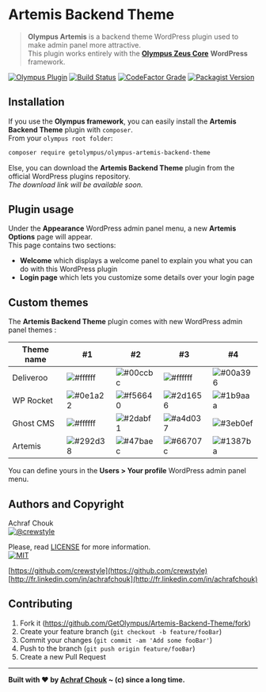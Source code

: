 # Artemis Backend Theme
> **Olympus Artemis** is a backend theme WordPress plugin used to make admin panel more attractive.  
> This plugin works entirely with the [**Olympus Zeus Core**][zeus-url] **WordPress** framework.

[![Olympus Plugin][olympus-image]][olympus-url]
[![Build Status][travis-image]][travis-url]
[![CodeFactor Grade][codefactor-image]][codefactor-url]
[![Packagist Version][packagist-image]][packagist-url]

## Installation

If you use the **Olympus framework**, you can easily install the **Artemis Backend Theme** plugin with `composer`.  
From your `olympus root folder`:

```sh
composer require getolympus/olympus-artemis-backend-theme
```

Else, you can download the **Artemis Backend Theme** plugin from the official WordPress plugins repository.  
_The download link will be available soon._

## Plugin usage

Under the **Appearance** WordPress admin panel menu, a new **Artemis Options** page will appear.  
This page contains two sections:

* **Welcome** which displays a welcome panel to explain you what you can do with this WordPress plugin
* **Login page** which lets you customize some details over your login page

## Custom themes

The **Artemis Backend Theme** plugin comes with new WordPress admin panel themes :

| Theme name | #1 | #2 | #3 | #4 |
| ---------- | -- | -- | -- | -- |
| Deliveroo | ![#ffffff](https://placehold.it/15/ffffff/000000?text=+) | ![#00ccbc](https://placehold.it/15/00ccbc/000000?text=+) |![#ffffff](https://placehold.it/15/ffffff/000000?text=+) | ![#00a396](https://placehold.it/15/00a396/000000?text=+) |
| WP Rocket | ![#0e1a22](https://placehold.it/15/0e1a22/000000?text=+) | ![#f56640](https://placehold.it/15/f56640/000000?text=+) |![#2d1656](https://placehold.it/15/2d1656/000000?text=+) | ![#1b9aaa](https://placehold.it/15/1b9aaa/000000?text=+) |
| Ghost CMS | ![#ffffff](https://placehold.it/15/ffffff/000000?text=+) | ![#2dabf1](https://placehold.it/15/2dabf1/000000?text=+) |![#a4d037](https://placehold.it/15/a4d037/000000?text=+) | ![#3eb0ef](https://placehold.it/15/3eb0ef/000000?text=+) |
| Artemis | ![#292d38](https://placehold.it/15/292d38/000000?text=+) | ![#47baec](https://placehold.it/15/47baec/000000?text=+) |![#66707c](https://placehold.it/15/66707c/000000?text=+) | ![#1387ba](https://placehold.it/15/1387ba/000000?text=+) |

You can define yours in the **Users > Your profile** WordPress admin panel menu.

## Authors and Copyright

Achraf Chouk  
[![@crewstyle][twitter-image]][twitter-url]

Please, read [LICENSE][license-blob] for more information.  
[![MIT][license-image]][license-url]

[https://github.com/crewstyle](https://github.com/crewstyle)  
[http://fr.linkedin.com/in/achrafchouk](http://fr.linkedin.com/in/achrafchouk)

## Contributing

1. Fork it (<https://github.com/GetOlympus/Artemis-Backend-Theme/fork>)
2. Create your feature branch (`git checkout -b feature/fooBar`)
3. Commit your changes (`git commit -am 'Add some fooBar'`)
4. Push to the branch (`git push origin feature/fooBar`)
5. Create a new Pull Request

---

**Built with ♥ by [Achraf Chouk](http://github.com/crewstyle "Achraf Chouk") ~ (c) since a long time.**

<!-- links & imgs dfn's -->
[olympus-image]: https://img.shields.io/badge/for-Olympus-44cc11.svg?style=flat-square
[olympus-url]: https://github.com/GetOlympus
[zeus-url]: https://github.com/GetOlympus/Zeus-Core
[codefactor-image]: https://www.codefactor.io/repository/github/GetOlympus/Artemis-Backend-Theme/badge?style=flat-square
[codefactor-url]: https://www.codefactor.io/repository/github/getolympus/Artemis-Backend-Theme
[license-blob]: https://github.com/GetOlympus/Artemis-Backend-Theme/blob/master/LICENSE
[license-image]: https://img.shields.io/badge/license-MIT_License-blue.svg?style=flat-square
[license-url]: http://opensource.org/licenses/MIT
[packagist-image]: https://img.shields.io/packagist/v/getolympus/olympus-artemis-backend-theme.svg?style=flat-square
[packagist-url]: https://packagist.org/packages/getolympus/olympus-artemis-backend-theme
[travis-image]: https://img.shields.io/travis/GetOlympus/Artemis-Backend-Theme/master.svg?style=flat-square
[travis-url]: https://travis-ci.org/GetOlympus/Artemis-Backend-Theme
[twitter-image]: https://img.shields.io/badge/crewstyle-blue.svg?style=social&logo=twitter
[twitter-url]: http://twitter.com/crewstyle